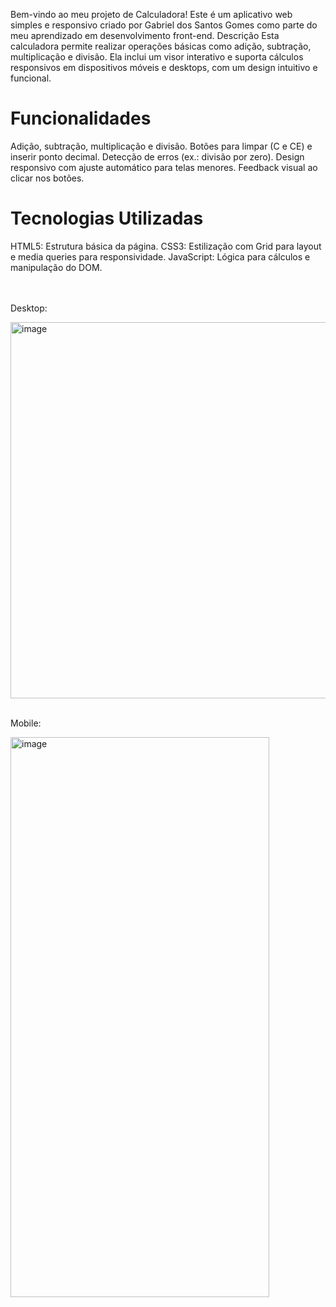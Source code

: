 Bem-vindo ao meu projeto de Calculadora! Este é um aplicativo web simples e responsivo criado por Gabriel dos Santos Gomes como parte do meu aprendizado em desenvolvimento front-end.
Descrição
Esta calculadora permite realizar operações básicas como adição, subtração, multiplicação e divisão. Ela inclui um visor interativo e suporta cálculos responsivos em dispositivos móveis e desktops, com um design intuitivo e funcional.

<h1>Funcionalidades</h1>
Adição, subtração, multiplicação e divisão.
Botões para limpar (C e CE) e inserir ponto decimal.
Detecção de erros (ex.: divisão por zero).
Design responsivo com ajuste automático para telas menores.
Feedback visual ao clicar nos botões.

<h1>Tecnologias Utilizadas</h1>
HTML5: Estrutura básica da página.
CSS3: Estilização com Grid para layout e media queries para responsividade.
JavaScript: Lógica para cálculos e manipulação do DOM.
<br><br><br>
<p>Desktop:</p>
<img width="1234" height="602" alt="image" src="https://github.com/user-attachments/assets/dffa2cb8-f398-4a74-b41d-acceda8616ab" />
<br><br>
<p>Mobile:</p>
<img width="414" height="896" alt="image" src="https://github.com/user-attachments/assets/66dbbc5b-eedf-488e-a74c-f459231d78bb" />

